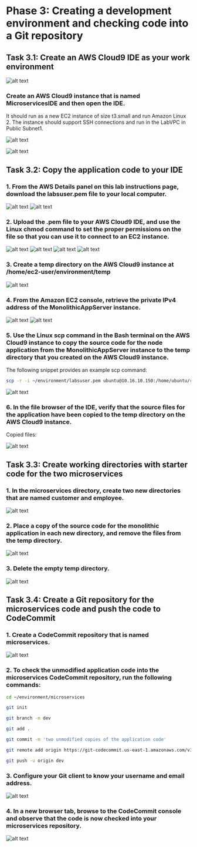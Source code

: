 # Phase 3: Creating a development environment and checking code into a Git repository

## Task 3.1: Create an AWS Cloud9 IDE as your work environment

![alt text](images/image.png)

### Create an AWS Cloud9 instance that is named MicroservicesIDE and then open the IDE.

It should run as a new EC2 instance of size t3.small and run Amazon Linux 2. The instance should support SSH connections and run in the LabVPC in Public Subnet1.

![alt text](images/image-1.png)

![alt text](images/image-2.png)


## Task 3.2: Copy the application code to your IDE

### 1.  From the AWS Details panel on this lab instructions page, download the labsuser.pem file to your local computer.

![alt text](images/image-4.png)
![alt text](images/image-5.png)

### 2.  Upload the .pem file to your AWS Cloud9 IDE, and use the Linux chmod command to set the proper permissions on the file so that you can use it to connect to an EC2 instance.

![alt text](images/image-6.png)
![alt text](images/image-7.png)
![alt text](images/image-8.png)
![alt text](images/image-9.png)




### 3.  Create a temp directory on the AWS Cloud9 instance at /home/ec2-user/environment/temp

![alt text](images/image-11.png)

### 4.  From the Amazon EC2 console, retrieve the private IPv4 address of the MonolithicAppServer instance.

![alt text](images/image-12.png)
![alt text](images/image-14.png)

### 5.  Use the Linux scp command in the Bash terminal on the AWS Cloud9 instance to copy the source code for the node application from the MonolithicAppServer instance to the temp directory that you created on the AWS Cloud9 instance.

The following snippet provides an example scp command:

``` bash
scp -r -i ~/environment/labsuser.pem ubuntu@10.16.10.150:/home/ubuntu/resources/codebase_partner/* ~/environment/temp/
```

![alt text](images/image-15.png)

### 6. In the file browser of the IDE, verify that the source files for the application have been copied to the temp directory on the AWS Cloud9 instance.

Copied files:  

![alt text](images/image-16.png)


## Task 3.3: Create working directories with starter code for the two microservices

### 1.  In the microservices directory, create two new directories that are named customer and employee.

![alt text](images/image-21.png)

### 2.  Place a copy of the source code for the monolithic application in each new directory, and remove the files from the temp directory.

![alt text](images/image-22.png)



### 3.  Delete the empty temp directory.

![alt text](images/image-19.png)

## Task 3.4: Create a Git repository for the microservices code and push the code to CodeCommit

### 1.  Create a CodeCommit repository that is named microservices.

![alt text](images/image-18.png)

### 2.  To check the unmodified application code into the microservices CodeCommit repository, run the following commands:

``` bash
cd ~/environment/microservices

git init

git branch -m dev 

git add .

git commit -m 'two unmodified copies of the application code'

git remote add origin https://git-codecommit.us-east-1.amazonaws.com/v1/repos/microservices

git push -u origin dev

```

### 3. Configure your Git client to know your username and email address.

![alt text](images/image-24.png)

### 4.  In a new browser tab, browse to the CodeCommit console and observe that the code is now checked into your microservices repository.

![alt text](images/image-20.png)